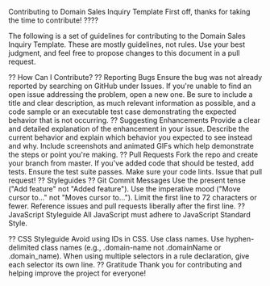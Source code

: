 Contributing to Domain Sales Inquiry Template
First off, thanks for taking the time to contribute! ????

The following is a set of guidelines for contributing to the Domain Sales Inquiry Template. These are mostly guidelines, not rules. Use your best judgment, and feel free to propose changes to this document in a pull request.

?? How Can I Contribute?
?? Reporting Bugs
Ensure the bug was not already reported by searching on GitHub under Issues.
If you're unable to find an open issue addressing the problem, open a new one. Be sure to include a title and clear description, as much relevant information as possible, and a code sample or an executable test case demonstrating the expected behavior that is not occurring.
?? Suggesting Enhancements
Provide a clear and detailed explanation of the enhancement in your issue.
Describe the current behavior and explain which behavior you expected to see instead and why.
Include screenshots and animated GIFs which help demonstrate the steps or point you're making.
?? Pull Requests
Fork the repo and create your branch from master.
If you've added code that should be tested, add tests.
Ensure the test suite passes.
Make sure your code lints.
Issue that pull request!
?? Styleguides
?? Git Commit Messages
Use the present tense ("Add feature" not "Added feature").
Use the imperative mood ("Move cursor to..." not "Moves cursor to...").
Limit the first line to 72 characters or fewer.
Reference issues and pull requests liberally after the first line.
?? JavaScript Styleguide
All JavaScript must adhere to JavaScript Standard Style.

?? CSS Styleguide
Avoid using IDs in CSS. Use class names.
Use hyphen-delimited class names (e.g., .domain-name not .domainName or .domain_name).
When using multiple selectors in a rule declaration, give each selector its own line.
?? Gratitude
Thank you for contributing and helping improve the project for everyone!
